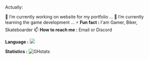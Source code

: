 Actually:

🔭 I’m currently working on website for my portfolio ...
🌱 I’m currently learning the game development ...
⚡ **Fun fact :** I'am Gamer, Biker, Skateboarder
📫 **How to reach me :** Email or Discord

**Language :**
<img src="https://cdn.jsdelivr.net/gh/devicons/devicon@latest/icons/unity/unity-original.svg" /> 


**Statistics :**
![GHstats](https://github-readme-stats.vercel.app/api?username=Noolexx&show_icons=true)

<!---
Noolexx/Noolexx is a ✨ special ✨ repository because its `README.md` (this file) appears on your GitHub profile.
You can click the Preview link to take a look at your changes.
--->
